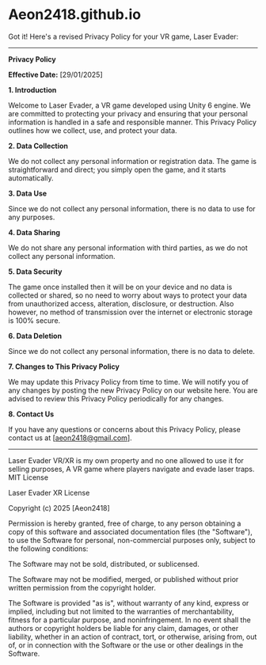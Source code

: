 # Aeon2418.github.io

Got it! Here's a revised Privacy Policy for your VR game, Laser Evader:

---

**Privacy Policy**

**Effective Date:** [29/01/2025]

**1. Introduction**

Welcome to Laser Evader, a VR game developed using Unity 6 engine. We are committed to protecting your privacy and ensuring that your personal information is handled in a safe and responsible manner. This Privacy Policy outlines how we collect, use, and protect your data.

**2. Data Collection**

We do not collect any personal information or registration data. The game is straightforward and direct; you simply open the game, and it starts automatically.

**3. Data Use**

Since we do not collect any personal information, there is no data to use for any purposes.

**4. Data Sharing**

We do not share any personal information with third parties, as we do not collect any personal information.

**5. Data Security**

The game once installed then it will be on your device and no data is collected or shared, so no need to worry about ways to protect your data from unauthorized access, alteration, disclosure, or destruction. Also however, no method of transmission over the internet or electronic storage is 100% secure.

**6. Data Deletion**

Since we do not collect any personal information, there is no data to delete.

**7. Changes to This Privacy Policy**

We may update this Privacy Policy from time to time. We will notify you of any changes by posting the new Privacy Policy on our website here. You are advised to review this Privacy Policy periodically for any changes.

**8. Contact Us**

If you have any questions or concerns about this Privacy Policy, please contact us at [aeon2418@gmail.com].

---

Laser Evader VR/XR is my own property and no one allowed to use it for selling purposes, A VR game where players navigate and evade laser traps.
MIT License

Laser Evader XR License

Copyright (c) 2025 [Aeon2418]

Permission is hereby granted, free of charge, to any person obtaining a copy of this software and associated documentation files (the "Software"), to use the Software for personal, non-commercial purposes only, subject to the following conditions:

The Software may not be sold, distributed, or sublicensed.

The Software may not be modified, merged, or published without prior written permission from the copyright holder.

The Software is provided "as is", without warranty of any kind, express or implied, including but not limited to the warranties of merchantability, fitness for a particular purpose, and noninfringement. In no event shall the authors or copyright holders be liable for any claim, damages, or other liability, whether in an action of contract, tort, or otherwise, arising from, out of, or in connection with the Software or the use or other dealings in the Software.
